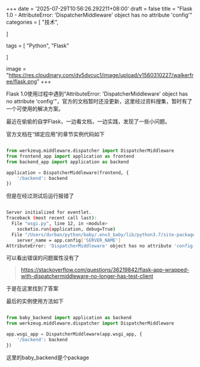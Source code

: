 +++
date = '2025-07-29T10:56:26.292211+08:00'
draft = false
title = "Flask 1.0 - AttributeError: 'DispatcherMiddleware' object has no attribute 'config'"
categories = [
    "技术",

]

tags = [
    "Python",
    "Flask"

]

image = "https://res.cloudinary.com/dy5dvcuc1/image/upload/v1560310227/walkerfree/flask.png"
+++

Flask 1.0使用过程中遇到“AttributeError: 'DispatcherMiddleware' object has no attribute 'config'”，官方的文档暂时还没更新，这里经过资料搜集，暂时有了一个可使用的解决方案。

最近在偷偷的自学Flask，一边看文档，一边实践，发现了一些小问题。

官方文档在“绑定应用”的章节实例代码如下

```python

from werkzeug.middleware.dispatcher import DispatcherMiddleware
from frontend_app import application as frontend
from backend_app import application as backend

application = DispatcherMiddleware(frontend, {
    '/backend': backend
})
```

但是在经过测试后运行报错了

```bash

Server initialized for eventlet.
Traceback (most recent call last):
  File "wsgi.py", line 12, in <module>
    socketio.run(application, debug=True)
  File "/Users/durban/python/baby/.env3_baby/lib/python3.7/site-packages/flask_socketio/__init__.py", line 498, in run
    server_name = app.config['SERVER_NAME']
AttributeError: 'DispatcherMiddleware' object has no attribute 'config'
```

可以看出错误的问题属性没有了

> <https://stackoverflow.com/questions/36219842/flask-app-wrapped-with-dispatchermiddleware-no-longer-has-test-client>

于是在这里找到了答案

最后的实例使用方法如下

```python

from baby_backend import application as backend
from werkzeug.middleware.dispatcher import DispatcherMiddleware

app.wsgi_app = DispatcherMiddleware(app.wsgi_app, {
    '/backend': backend
})
```

这里的baby\_backend是个package
